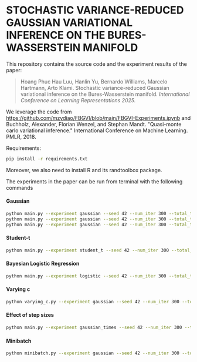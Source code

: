 

# STOCHASTIC VARIANCE-REDUCED GAUSSIAN VARIATIONAL INFERENCE ON THE BURES-WASSERSTEIN MANIFOLD

This repository contains the source code and the experiment results of the paper:

>Hoang Phuc Hau Luu, Hanlin Yu, Bernardo Williams, Marcelo Hartmann, Arto Klami. Stochastic variance-reduced Gaussian variational inference on the Bures-Wasserstein manifold. _International Conference on Learning Representations 2025._


We leverage the code from https://github.com/mzydiao/FBGVI/blob/main/FBGVI-Experiments.ipynb and Buchholz, Alexander, Florian Wenzel, and Stephan Mandt. "Quasi-monte carlo variational inference." International Conference on Machine Learning. PMLR, 2018.

Requirements:

```bash
pip install -r requirements.txt
```

Moreover, we also need to install R and its randtoolbox package.


The experiments in the paper can be run from terminal with the following commands

#### Gaussian
```bash
python main.py --experiment gaussian --seed 42 --num_iter 300 --total_time 300 --dim 10
python main.py --experiment gaussian --seed 42 --num_iter 300 --total_time 300 --dim 50
python main.py --experiment gaussian --seed 42 --num_iter 300 --total_time 300 --dim 200
```

#### Student-t
```bash
python main.py --experiment student_t --seed 42 --num_iter 300 --total_time 300 --dim 200
```

#### Bayesian Logistic Regression
```bash
python main.py --experiment logistic --seed 42 --num_iter 300 --total_time 300 --dim 200
```

#### Varying c
```bash
python varying_c.py --experiment gaussian --seed 42 --num_iter 300 --total_time 300 --dim 100
```

#### Effect of step sizes
```bash
python main.py --experiment gaussian_times --seed 42 --num_iter 300 --total_time 300 --dim 100
```

#### Minibatch
```bash
python minibatch.py --experiment gaussian --seed 42 --num_iter 300 --total_time 300 --dim 50
```